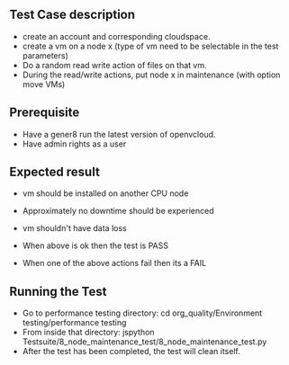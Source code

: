 
## Test Case description
- create an account and corresponding cloudspace.
- create a vm on a node x (type of vm need to be selectable in the test parameters)
- Do a random read write action of files on that vm.
- During the read/write actions, put node x in maintenance (with option move VMs)

## Prerequisite
- Have a gener8 run the latest version of openvcloud.
- Have admin rights as a user

## Expected result
- vm should be installed on another CPU node
- Approximately no downtime should be experienced
- vm shouldn't have data loss  

- When above is ok then the test is PASS
- When one of the above actions fail then its a FAIL

## Running the Test
- Go to performance testing directory: cd org_quality/Environment testing/performance testing
- From inside that directory: jspython Testsuite/8_node_maintenance_test/8_node_maintenance_test.py 
- After the test has been completed, the test will clean itself.
